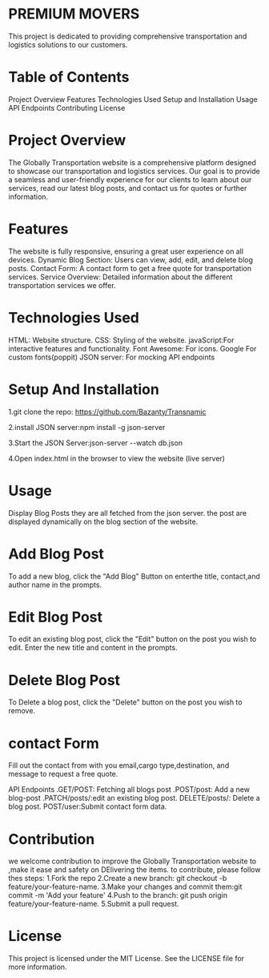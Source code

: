 # PREMIUM MOVERS
This project is dedicated to providing comprehensive transportation and logistics solutions to our customers.

# Table of Contents
Project Overview
Features
Technologies Used
Setup and Installation
Usage
API Endpoints
Contributing
License

# Project Overview
The Globally Transportation website is a comprehensive platform designed to showcase our transportation and logistics services. Our goal is to provide a seamless and user-friendly experience for our clients to learn about our services, read our latest blog posts, and contact us for quotes or further information.
# Features
The website is fully responsive, ensuring a great user experience on all devices.
Dynamic Blog Section: Users can view, add, edit, and delete blog posts.
Contact Form: A contact form to get a free quote for transportation services.
Service Overview: Detailed information about the different transportation services we offer.

# Technologies Used
HTML: Website structure.
CSS: Styling of the website.
javaScript:For interactive features and functionality.
Font Awesome: For icons.
Google For custom fonts(poppit)
JSON server: For mocking API endpoints

# Setup And Installation
1.git clone the repo: https://github.com/Bazanty/Transnamic

2.install JSON server:npm install -g json-server

3.Start the JSON Server:json-server --watch db.json

4.Open index.html in the browser to view the website (live server)


# Usage 
Display Blog Posts
they are all fetched from the json server. the post are displayed dynamically on the blog section of the website.

# Add Blog Post 
To add a new blog, click the "Add Blog" Button on enterthe title, contact,and author name in the prompts.

# Edit Blog Post 
To edit an existing blog post, click the "Edit" button on the post you wish to edit.
Enter the new title and content in the prompts.

# Delete Blog Post 
To Delete a blog post, click the "Delete" button on the post you wish to remove.

# contact Form
Fill out the contact from with you email,cargo type,destination, and message to request a free quote.

API Endpoints 
.GET/POST: Fetching all blogs post 
.POST/post: Add a new blog-post
.PATCH/posts/:edit an existing blog post.
DELETE/posts/: Delete a blog post.
POST/user:Submit contact form data.

# Contribution 
we welcome contribution to improve the Globally Transportation website to ,make it ease and safety on DElivering the items.
to contribute, please follow thes steps:
1.Fork the repo
2.Create a new branch: git checkout -b feature/your-feature-name.
3.Make your changes and commit them:git commit -m 'Add your feature'
4.Push to the branch: git push origin feature/your-feature-name.
5.Submit a pull request.

# License
This project is licensed under the MIT License. See the LICENSE file for more information.





